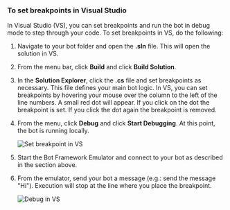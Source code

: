 ### To set breakpoints in Visual Studio

In Visual Studio (VS), you can set breakpoints and run the bot in debug mode to step through your code. To set breakpoints in VS, do the following:

1. Navigate to your bot folder and open the **.sln** file. This will open the solution in VS.
2. From the menu bar, click **Build** and click **Build Solution**.
3. In the **Solution Explorer**, click the **.cs** file and set breakpoints as necessary. This file defines your main bot logic. In VS, you can set breakpoints by hovering your mouse over the column to the left of the line numbers. A small red dot will appear. If you click on the dot the breakpoint is set. If you click the dot again the breakpoint is removed.
4. From the menu, click **Debug** and click **Start Debugging**. At this point, the bot is running locally.

   ![Set breakpoint in VS](~/media/bot-service-debug-bot/breakpoint-set-vs.png)

<!--
   > [!NOTE]
   > If you get the "Value cannot be null" error, check to make sure your **Table Storage** setting is valid.
   > The **EchoBot** is default to using **Table Storage**. To use Table Storage in your bot, you need the table *name* and *key*. If you do not have a Table Storage instance ready, you can create one or for testing purposes, you can comment out the code that uses **TableBotDataStore** and uncomment the line of code that uses **InMemoryDataStore**. The **InMemoryDataStore** is intended for testing and prototyping only.
-->

5. Start the Bot Framework Emulator and connect to your bot as described in the section above.
6. From the emulator, send your bot a message (e.g.: send the message "Hi"). Execution will stop at the line where you place the breakpoint.

   ![Debug in VS](~/media/bot-service-debug-bot/breakpoint-caught-vs.png)
